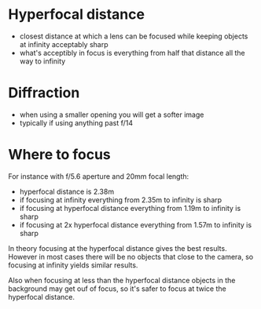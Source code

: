 # Hyperfocal distance
- closest distance at which a lens can be focused while keeping objects at infinity acceptably sharp
- what's acceptibly in focus is everything from half that distance all the way to infinity

# Diffraction
- when using a smaller opening you will get a softer image
- typically if using anything past f/14

# Where to focus
For instance with f/5.6 aperture and 20mm focal length:
- hyperfocal distance is 2.38m
- if focusing at infinity everything from 2.35m to infinity is sharp
- if focusing at hyperfocal distance everything from 1.19m to infinity is sharp
- if focusing at 2x hyperfocal distance everything from 1.57m to infinity is sharp

In theory focusing at the hyperfocal distance gives the best results. However in most cases there will be no objects that close to the camera, so focusing at infinity yields similar results.

Also when focusing at less than the hyperfocal distance objects in the background may get ouf of focus, so it's safer to focus at twice the hyperfocal distance.
